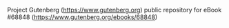 Project Gutenberg (https://www.gutenberg.org) public repository for
eBook #68848 (https://www.gutenberg.org/ebooks/68848)
